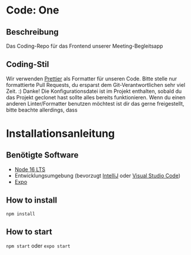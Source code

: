 # Code: One
## Beschreibung
Das Coding-Repo für das Frontend unserer Meeting-Begleitsapp

## Coding-Stil
Wir verwenden [Prettier](https://prettier.io/) als Formatter für unseren Code. Bitte stelle nur formattierte Pull Requests, du ersparst dem Git-Verantwortlichen sehr viel Zeit. :) Danke!
Die Konfigurationsdatei ist im Projekt enthalten, sobald du das Projekt geclonet hast sollte alles bereits funktionieren.
Wenn du einen anderen Linter/Formatter benutzen möchtest ist dir das gerne freigestellt, bitte beachte allerdings, dass

# Installationsanleitung

## Benötigte Software
* [Node 16 LTS](https://nodejs.org/en/download/releases/)
* Entwicklungsumgebung (bevorzugt [IntelliJ](https://www.jetbrains.com/de-de/idea/) oder [Visual Studio Code](https://www.jetbrains.com/de-de/idea/))
* [Expo](https://expo.dev/)

## How to install
```npm install```

## How to start
```npm start``` oder ```expo start```
